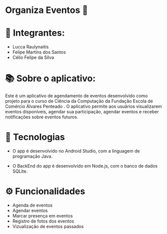 # Organiza Eventos 📅


# 👨 Integrantes:

- Lucca Raulynaitis
- Felipe Martins dos Santos
- Célio Felipe da Silva

# 📚 Sobre o aplicativo:

Este é um aplicativo de agendamento de eventos desenvolvido como projeto para o curso de Ciência da Computação da Fundação Escola de Comércio Álvares Penteado . O aplicativo permite aos usuários visualizarem eventos disponíveis, agendar sua participação, agendar eventos e receber notificações sobre eventos futuros.



# 🚀 Tecnologias

- O app é desenvolvido no Android Studio, com a linguagem de programação Java.

- O BackEnd do app é desenvolvido em Node.js, com o banco de dados SQLite.


# ⚙️ Funcionalidades

- Agenda de eventos
- Agendar eventos
- Marcar presença em eventos
- Registro de fotos dos eventos
- Vizualização de eventos passados
  




